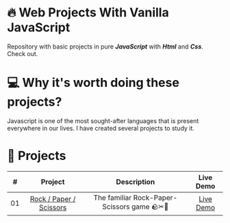 # 🔥 Web Projects With Vanilla JavaScript

Repository with basic projects in pure ***JavaScript*** with ***Html*** and ***Css***. 
Check out.

# 💻 Why it's worth doing these projects?

Javascript is one of the most sought-after languages that is present everywhere in our lives. 
I have created several projects to study it.

# 🍉 Projects

|  #  |            Project             | Description | Live Demo |
| :-: | :----------------------------: | :-------: | :-------: |
| 01  |       [Rock / Paper / Scissors](https://github.com/udesurd/vanillajs_projects/tree/main/rock_paper_scissors)       | The familiar Rock-Paper-Scissors game 🪨✂📃 | [Live Demo](https://udesurd.github.io/vanillajs_projects/rock_paper_scissors/)

